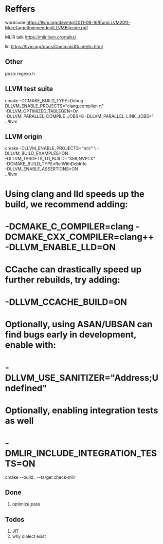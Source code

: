 
# Reffers

wordcode https://llvm.org/devmtg/2011-09-16/EuroLLVM2011-MoreTargetIndependentLLVMBitcode.pdf

MLIR talk https://mlir.llvm.org/talks/

llc https://llvm.org/docs/CommandGuide/llc.html

## Other 

posix regexp.h

## LLVM test suite
cmake -DCMAKE_BUILD_TYPE=Debug -DLLVM_ENABLE_PROJECTS="clang;compiler-rt" \
    -DLLVM_OPTIMIZED_TABLEGEN=On \
    -DLLVM_PARALLEL_COMPILE_JOBS=8 -DLLVM_PARALLEL_LINK_JOBS=1 ../llvm


## LLVM origin

cmake -DLLVM_ENABLE_PROJECTS="mlir" \ 
    -DLLVM_BUILD_EXAMPLES=ON \
    -DLLVM_TARGETS_TO_BUILD="X86;NVPTX" \
    -DCMAKE_BUILD_TYPE=RelWithDebInfo \
    -DLLVM_ENABLE_ASSERTIONS=ON \
    ../llvm

# Using clang and lld speeds up the build, we recommend adding:
#  -DCMAKE_C_COMPILER=clang -DCMAKE_CXX_COMPILER=clang++ -DLLVM_ENABLE_LLD=ON
# CCache can drastically speed up further rebuilds, try adding:
#  -DLLVM_CCACHE_BUILD=ON
# Optionally, using ASAN/UBSAN can find bugs early in development, enable with:
# -DLLVM_USE_SANITIZER="Address;Undefined"
# Optionally, enabling integration tests as well
# -DMLIR_INCLUDE_INTEGRATION_TESTS=ON
cmake --build . --target check-mlir

## Done

1. optimize pass


## Todos 

1. JIT
2. why dialect exist